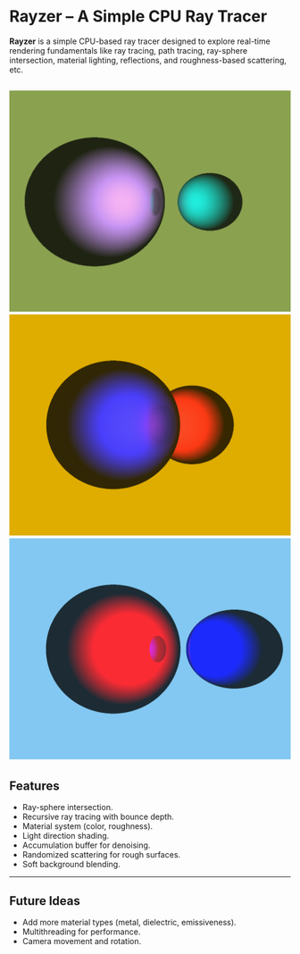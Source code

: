# Rayzer – A Simple CPU Ray Tracer

**Rayzer** is a simple CPU-based ray tracer designed to explore real-time rendering fundamentals like ray tracing, path tracing, ray-sphere intersection, material lighting, reflections, and roughness-based scattering, etc.

![Render1](https://github.com/munucrafts/Rayzer/blob/master/Renders/01.png)
![Render2](https://github.com/munucrafts/Rayzer/blob/master/Renders/02.png)
![Render3](https://github.com/munucrafts/Rayzer/blob/master/Renders/03.png)
---

## Features

- Ray-sphere intersection.
- Recursive ray tracing with bounce depth.
- Material system (color, roughness).
- Light direction shading.
- Accumulation buffer for denoising.
- Randomized scattering for rough surfaces.
- Soft background blending.

---

## Future Ideas

- Add more material types (metal, dielectric, emissiveness).
- Multithreading for performance.
- Camera movement and rotation.
